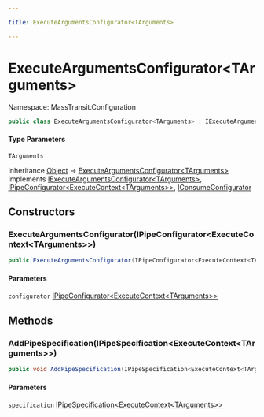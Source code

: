 ```yaml
---

title: ExecuteArgumentsConfigurator<TArguments>

---
```


# ExecuteArgumentsConfigurator\<TArguments\>

Namespace: MassTransit.Configuration

```csharp
public class ExecuteArgumentsConfigurator<TArguments> : IExecuteArgumentsConfigurator<TArguments>, IPipeConfigurator<ExecuteContext<TArguments>>, IConsumeConfigurator
```

#### Type Parameters

`TArguments`<br/>

Inheritance [Object](https://learn.microsoft.com/en-us/dotnet/api/system.object) → [ExecuteArgumentsConfigurator\<TArguments\>](../masstransit-configuration/executeargumentsconfigurator-1)<br/>
Implements [IExecuteArgumentsConfigurator\<TArguments\>](../../masstransit-abstractions/masstransit/iexecuteargumentsconfigurator-1), [IPipeConfigurator\<ExecuteContext\<TArguments\>\>](../../masstransit-abstractions/masstransit/ipipeconfigurator-1), [IConsumeConfigurator](../../masstransit-abstractions/masstransit/iconsumeconfigurator)

## Constructors

### **ExecuteArgumentsConfigurator(IPipeConfigurator\<ExecuteContext\<TArguments\>\>)**

```csharp
public ExecuteArgumentsConfigurator(IPipeConfigurator<ExecuteContext<TArguments>> configurator)
```

#### Parameters

`configurator` [IPipeConfigurator\<ExecuteContext\<TArguments\>\>](../../masstransit-abstractions/masstransit/ipipeconfigurator-1)<br/>

## Methods

### **AddPipeSpecification(IPipeSpecification\<ExecuteContext\<TArguments\>\>)**

```csharp
public void AddPipeSpecification(IPipeSpecification<ExecuteContext<TArguments>> specification)
```

#### Parameters

`specification` [IPipeSpecification\<ExecuteContext\<TArguments\>\>](../../masstransit-abstractions/masstransit-configuration/ipipespecification-1)<br/>
